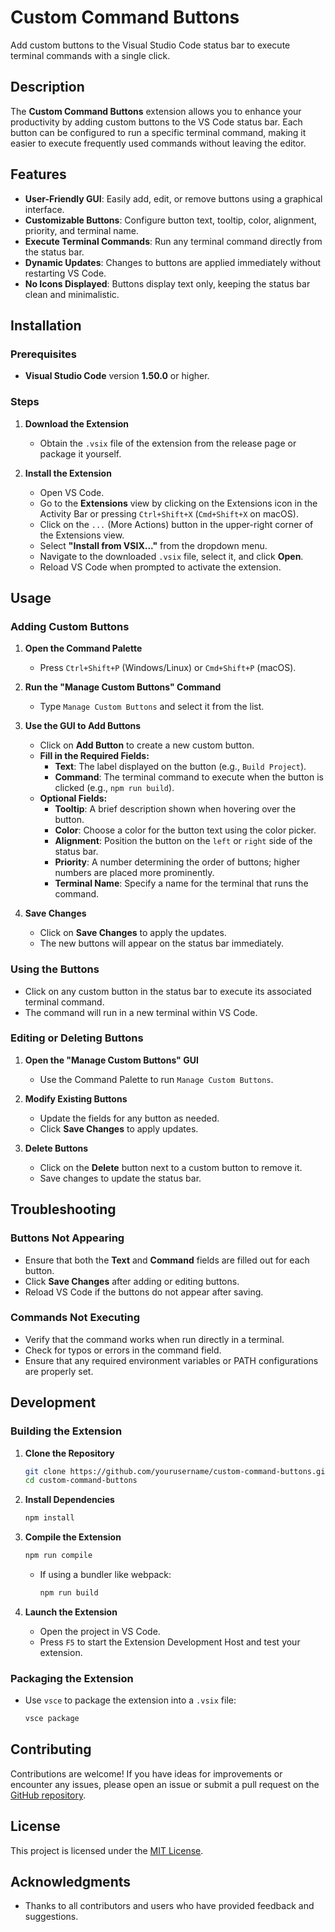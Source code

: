 # Custom Command Buttons

Add custom buttons to the Visual Studio Code status bar to execute terminal
commands with a single click.

## Description

The **Custom Command Buttons** extension allows you to enhance your productivity
by adding custom buttons to the VS Code status bar. Each button can be
configured to run a specific terminal command, making it easier to execute
frequently used commands without leaving the editor.

## Features

- **User-Friendly GUI**: Easily add, edit, or remove buttons using a graphical
  interface.
- **Customizable Buttons**: Configure button text, tooltip, color, alignment,
  priority, and terminal name.
- **Execute Terminal Commands**: Run any terminal command directly from the
  status bar.
- **Dynamic Updates**: Changes to buttons are applied immediately without
  restarting VS Code.
- **No Icons Displayed**: Buttons display text only, keeping the status bar
  clean and minimalistic.

## Installation

### Prerequisites

- **Visual Studio Code** version **1.50.0** or higher.

### Steps

1. **Download the Extension**

   - Obtain the `.vsix` file of the extension from the release page or package
     it yourself.

2. **Install the Extension**

   - Open VS Code.
   - Go to the **Extensions** view by clicking on the Extensions icon in the
     Activity Bar or pressing `Ctrl+Shift+X` (`Cmd+Shift+X` on macOS).
   - Click on the `...` (More Actions) button in the upper-right corner of the
     Extensions view.
   - Select **"Install from VSIX..."** from the dropdown menu.
   - Navigate to the downloaded `.vsix` file, select it, and click **Open**.
   - Reload VS Code when prompted to activate the extension.

## Usage

### Adding Custom Buttons

1. **Open the Command Palette**

   - Press `Ctrl+Shift+P` (Windows/Linux) or `Cmd+Shift+P` (macOS).

2. **Run the "Manage Custom Buttons" Command**

   - Type `Manage Custom Buttons` and select it from the list.

3. **Use the GUI to Add Buttons**

   - Click on **Add Button** to create a new custom button.
   - **Fill in the Required Fields:**
     - **Text**: The label displayed on the button (e.g., `Build Project`).
     - **Command**: The terminal command to execute when the button is clicked
       (e.g., `npm run build`).
   - **Optional Fields:**
     - **Tooltip**: A brief description shown when hovering over the button.
     - **Color**: Choose a color for the button text using the color picker.
     - **Alignment**: Position the button on the `left` or `right` side of the
       status bar.
     - **Priority**: A number determining the order of buttons; higher numbers
       are placed more prominently.
     - **Terminal Name**: Specify a name for the terminal that runs the command.

4. **Save Changes**

   - Click on **Save Changes** to apply the updates.
   - The new buttons will appear on the status bar immediately.

### Using the Buttons

- Click on any custom button in the status bar to execute its associated
  terminal command.
- The command will run in a new terminal within VS Code.

### Editing or Deleting Buttons

1. **Open the "Manage Custom Buttons" GUI**

   - Use the Command Palette to run `Manage Custom Buttons`.

2. **Modify Existing Buttons**

   - Update the fields for any button as needed.
   - Click **Save Changes** to apply updates.

3. **Delete Buttons**

   - Click on the **Delete** button next to a custom button to remove it.
   - Save changes to update the status bar.

## Troubleshooting

### Buttons Not Appearing

- Ensure that both the **Text** and **Command** fields are filled out for each
  button.
- Click **Save Changes** after adding or editing buttons.
- Reload VS Code if the buttons do not appear after saving.

### Commands Not Executing

- Verify that the command works when run directly in a terminal.
- Check for typos or errors in the command field.
- Ensure that any required environment variables or PATH configurations are
  properly set.

## Development

### Building the Extension

1. **Clone the Repository**

   ```bash
   git clone https://github.com/yourusername/custom-command-buttons.git
   cd custom-command-buttons
   ```

2. **Install Dependencies**

   ```bash
   npm install
   ```

3. **Compile the Extension**

   ```bash
   npm run compile
   ```

   - If using a bundler like webpack:

     ```bash
     npm run build
     ```

4. **Launch the Extension**

   - Open the project in VS Code.
   - Press `F5` to start the Extension Development Host and test your extension.

### Packaging the Extension

- Use `vsce` to package the extension into a `.vsix` file:

  ```bash
  vsce package
  ```

## Contributing

Contributions are welcome! If you have ideas for improvements or encounter any
issues, please open an issue or submit a pull request on the
[GitHub repository](https://github.com/yourusername/custom-command-buttons).

## License

This project is licensed under the [MIT License](LICENSE).

## Acknowledgments

- Thanks to all contributors and users who have provided feedback and
  suggestions.
